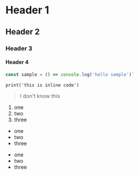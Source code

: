 # Header 1
## Header 2
### Header 3 
#### Header 4 

```javascript
const sample = () => console.log('hello sample')`
```

`print('this is inline code')`

> I don't know this 

1. one 
2. two
3. three

- one
- two
- three

* one 
* two 
* three


